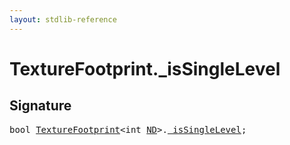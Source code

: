 ```yaml
---
layout: stdlib-reference
---
```


# TextureFootprint<int ND>._isSingleLevel

## Signature
<pre>
<span class="code_keyword">bool</span> <a href="index.html" class="code_type">TextureFootprint</a>&lt;<span class="code_keyword">int</span> <a href="index.html#decl-ND" class="code_var">ND</a>&gt;.<a href="0issinglelevel-039.html" class="code_var">_isSingleLevel</a>;
</pre>

